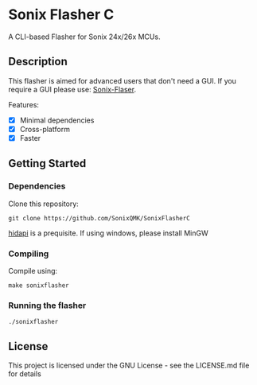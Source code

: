 # Sonix Flasher C

A CLI-based Flasher for Sonix 24x/26x MCUs.

## Description

This flasher is aimed for advanced users that don't need a GUI. If you require a GUI please use: [Sonix-Flaser](https://github.com/SonixQMK/sonix-flasher).

Features:

- [x] Minimal dependencies
- [x] Cross-platform
- [x] Faster

## Getting Started

### Dependencies

Clone this repository:
```
git clone https://github.com/SonixQMK/SonixFlasherC
```

[hidapi](https://github.com/libusb/hidapi) is a prequisite.
If using windows, please install MinGW

### Compiling

Compile using:

```
make sonixflasher
```


### Running the flasher

```
./sonixflasher
```


## License

This project is licensed under the GNU License - see the LICENSE.md file for details
